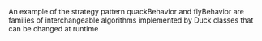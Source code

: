 An example of the strategy pattern
quackBehavior and flyBehavior are families of interchangeable algorithms implemented by Duck classes that can be changed at runtime
